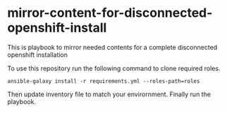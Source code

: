# mirror-content-for-disconnected-openshift-install
This is playbook to mirror needed contents for a complete disconnected openshift installation

To use this repository run the following command to clone required roles. 
```
ansible-galaxy install -r requirements.yml --roles-path=roles
```
Then update inventory file to match your envirornment. 
Finally run the playbook.
